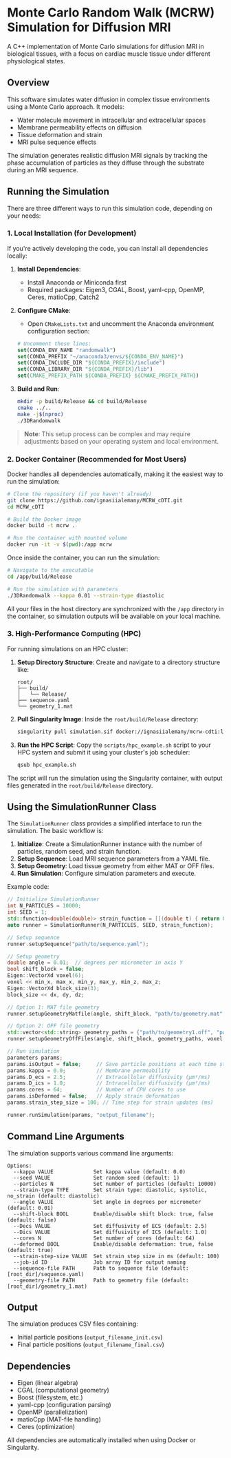 # Monte Carlo Random Walk (MCRW) Simulation for Diffusion MRI

A C++ implementation of Monte Carlo simulations for diffusion MRI in biological tissues, with a focus on cardiac muscle tissue under different physiological states.

## Overview

This software simulates water diffusion in complex tissue environments using a Monte Carlo approach. It models:

- Water molecule movement in intracellular and extracellular spaces
- Membrane permeability effects on diffusion
- Tissue deformation and strain
- MRI pulse sequence effects

The simulation generates realistic diffusion MRI signals by tracking the phase accumulation of particles as they diffuse through the substrate during an MRI sequence.

## Running the Simulation

There are three different ways to run this simulation code, depending on your needs:

### 1. Local Installation (for Development)

If you're actively developing the code, you can install all dependencies locally:

1. **Install Dependencies**: 
   - Install Anaconda or Miniconda first
   - Required packages: Eigen3, CGAL, Boost, yaml-cpp, OpenMP, Ceres, matioCpp, Catch2

2. **Configure CMake**:
   - Open `CMakeLists.txt` and uncomment the Anaconda environment configuration section:
   ```cmake
   # Uncomment these lines:
   set(CONDA_ENV_NAME "randomwalk")
   set(CONDA_PREFIX "~/anaconda3/envs/${CONDA_ENV_NAME}")
   set(CONDA_INCLUDE_DIR "${CONDA_PREFIX}/include")
   set(CONDA_LIBRARY_DIR "${CONDA_PREFIX}/lib")
   set(CMAKE_PREFIX_PATH ${CONDA_PREFIX} ${CMAKE_PREFIX_PATH})
   ```

3. **Build and Run**:
   ```bash
   mkdir -p build/Release && cd build/Release
   cmake ../..
   make -j$(nproc)
   ./3DRandomwalk
   ```

> **Note**: This setup process can be complex and may require adjustments based on your operating system and local environment.

### 2. Docker Container (Recommended for Most Users)

Docker handles all dependencies automatically, making it the easiest way to run the simulation:

```bash
# Clone the repository (if you haven't already)
git clone https://github.com/ignasiialemany/MCRW_cDTI.git
cd MCRW_cDTI

# Build the Docker image
docker build -t mcrw .

# Run the container with mounted volume
docker run -it -v $(pwd):/app mcrw
```

Once inside the container, you can run the simulation:

```bash
# Navigate to the executable
cd /app/build/Release

# Run the simulation with parameters
./3DRandomwalk --kappa 0.01 --strain-type diastolic
```

All your files in the host directory are synchronized with the `/app` directory in the container, so simulation outputs will be available on your local machine.

### 3. High-Performance Computing (HPC)

For running simulations on an HPC cluster:

1. **Setup Directory Structure**:
   Create and navigate to a directory structure like:
   ```
   root/
   ├── build/
   │   └── Release/
   ├── sequence.yaml
   └── geometry_1.mat
   ```

2. **Pull Singularity Image**:
   Inside the `root/build/Release` directory:
   ```bash
   singularity pull simulation.sif docker://ignasiialemany/mcrw-cdti:latest
   ```

3. **Run the HPC Script**:
   Copy the `scripts/hpc_example.sh` script to your HPC system and submit it using your cluster's job scheduler:
   ```bash
   qsub hpc_example.sh
   ```

The script will run the simulation using the Singularity container, with output files generated in the `root/build/Release` directory.

## Using the SimulationRunner Class

The `SimulationRunner` class provides a simplified interface to run the simulation. The basic workflow is:

1. **Initialize**: Create a SimulationRunner instance with the number of particles, random seed, and strain function.
2. **Setup Sequence**: Load MRI sequence parameters from a YAML file.
3. **Setup Geometry**: Load tissue geometry from either MAT or OFF files.
4. **Run Simulation**: Configure simulation parameters and execute.

Example code:

```cpp
// Initialize SimulationRunner
int N_PARTICLES = 10000;
int SEED = 1;
std::function<double(double)> strain_function = [](double t) { return 0.0; };
auto runner = SimulationRunner(N_PARTICLES, SEED, strain_function);

// Setup sequence
runner.setupSequence("path/to/sequence.yaml");

// Setup geometry
double angle = 0.01;  // degrees per micrometer in axis Y
bool shift_block = false;
Eigen::VectorXd voxel(6);
voxel << min_x, max_x, min_y, max_y, min_z, max_z;
Eigen::VectorXd block_size(3);
block_size << dx, dy, dz;

// Option 1: MAT file geometry
runner.setupGeometryMatfile(angle, shift_block, "path/to/geometry.mat", voxel, block_size);

// Option 2: OFF file geometry
std::vector<std::string> geometry_paths = {"path/to/geometry1.off", "path/to/geometry2.off"};
runner.setupGeometryOffFiles(angle, shift_block, geometry_paths, voxel, block_size);

// Run simulation
parameters params;
params.isOutput = false;     // Save particle positions at each time step
params.kappa = 0.0;          // Membrane permeability
params.D_ecs = 2.5;          // Extracellular diffusivity (μm²/ms)
params.D_ics = 1.0;          // Intracellular diffusivity (μm²/ms)
params.cores = 64;           // Number of CPU cores to use
params.isDeformed = false;   // Apply strain deformation
params.strain_step_size = 100; // Time step for strain updates (ms)

runner.runSimulation(params, "output_filename");
```

## Command Line Arguments

The simulation supports various command line arguments:

```
Options:
  --kappa VALUE             Set kappa value (default: 0.0)
  --seed VALUE              Set random seed (default: 1)
  --particles N             Set number of particles (default: 10000)
  --strain-type TYPE        Set strain type: diastolic, systolic, no_strain (default: diastolic)
  --angle VALUE             Set angle in degrees per micrometer (default: 0.01)
  --shift-block BOOL        Enable/disable shift block: true, false (default: false)
  --Decs VALUE              Set diffusivity of ECS (default: 2.5)
  --Dics VALUE              Set diffusivity of ICS (default: 1.0)
  --cores N                 Set number of cores (default: 64)
  --deformed BOOL           Enable/disable deformation: true, false (default: true)
  --strain-step-size VALUE  Set strain step size in ms (default: 100)
  --job-id ID               Job array ID for output naming
  --sequence-file PATH      Path to sequence file (default: [root_dir]/sequence.yaml)
  --geometry-file PATH      Path to geometry file (default: [root_dir]/geometry_1.mat)
```

## Output

The simulation produces CSV files containing:
- Initial particle positions (`output_filename_init.csv`)
- Final particle positions (`output_filename_final.csv`)

## Dependencies

- Eigen (linear algebra)
- CGAL (computational geometry)
- Boost (filesystem, etc.)
- yaml-cpp (configuration parsing)
- OpenMP (parallelization)
- matioCpp (MAT-file handling)
- Ceres (optimization)

All dependencies are automatically installed when using Docker or Singularity.